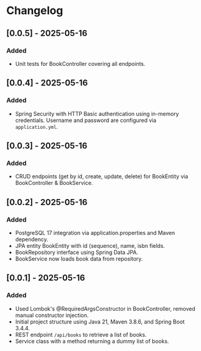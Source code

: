 # Changelog

## [0.0.5] - 2025-05-16
### Added
- Unit tests for BookController covering all endpoints.

## [0.0.4] - 2025-05-16
### Added
- Spring Security with HTTP Basic authentication using in-memory credentials. Username and password are configured via `application.yml`.

## [0.0.3] - 2025-05-16
### Added
- CRUD endpoints (get by id, create, update, delete) for BookEntity via BookController & BookService.

## [0.0.2] - 2025-05-16
### Added
- PostgreSQL 17 integration via application.properties and Maven dependency.
- JPA entity BookEntity with id (sequence), name, isbn fields.
- BookRepository interface using Spring Data JPA.
- BookService now loads book data from repository.

## [0.0.1] - 2025-05-16
### Added
- Used Lombok's @RequiredArgsConstructor in BookController, removed manual constructor injection.
- Initial project structure using Java 21, Maven 3.8.6, and Spring Boot 3.4.4.
- REST endpoint `/api/books` to retrieve a list of books.
- Service class with a method returning a dummy list of books.